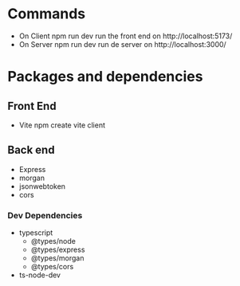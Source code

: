 # Commands
- On Client
    npm run dev
run the front end on http://localhost:5173/
- On Server
    npm run dev
run de server on http://localhost:3000/

# Packages and dependencies
## Front End
- Vite
    npm create vite client
## Back end
- Express
- morgan
- jsonwebtoken
- cors
### Dev Dependencies
- typescript
    - @types/node
    - @types/express
    - @types/morgan
    - @types/cors
- ts-node-dev